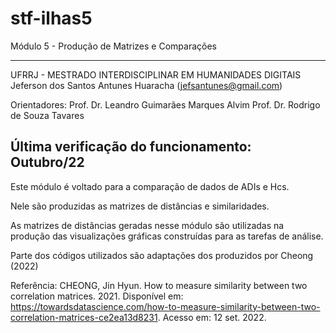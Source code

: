 # stf-ilhas5
Módulo 5 - Produção de Matrizes e Comparações

----------------------------------------------------------------
UFRRJ - MESTRADO INTERDISCIPLINAR EM HUMANIDADES DIGITAIS 
Jeferson dos Santos Antunes Huaracha (jefsantunes@gmail.com)

Orientadores: Prof. Dr. Leandro Guimarães Marques Alvim 
              Prof. Dr. Rodrigo de Souza Tavares

Última verificação do funcionamento: Outubro/22
----------------------------------------------------------------

Este módulo é voltado para a comparação de dados de ADIs e Hcs.

Nele são produzidas as matrizes de distâncias e similaridades. 

As matrizes de distâncias geradas nesse módulo são utilizadas na produção das visualizações gráficas construídas para as tarefas de análise. 

Parte dos códigos utilizados são adaptações dos produzidos por Cheong (2022)

Referência: CHEONG, Jin Hyun. How to measure similarity between two correlation matrices. 2021. Disponível em: https://towardsdatascience.com/how-to-measure-similarity-between-two-correlation-matrices-ce2ea13d8231. Acesso em: 12 set. 2022. 
